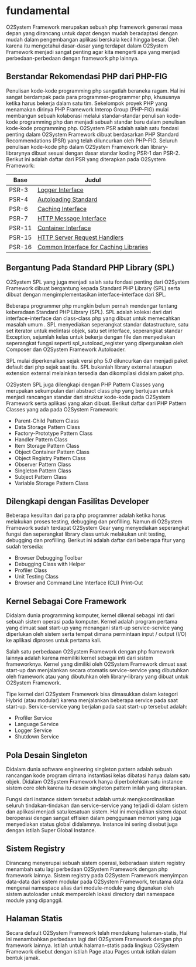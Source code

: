 # fundamental

O2System Framework merupakan sebuah php framework generasi masa depan yang dirancang untuk dapat dengan mudah beradaptasi dengan mudah dalam pengembangan aplikasi berskala kecil hingga besar. Oleh karena itu mengetahui dasar-dasar yang terdapat dalam O2System Framework menjadi sangat penting agar kita mengerti apa yang menjadi perbedaan-perbedaan dengan framework php lainnya.

## Berstandar Rekomendasi PHP dari PHP-FIG

Penulisan kode-kode programming php sangatlah beraneka ragam. Hal ini sangat berdampak pada para programmer-programmer php, khususnya ketika harus bekerja dalam satu tim. Sekelompok proyek PHP yang menamakan dirinya PHP Framework Interop Group (PHP-FIG) mulai membangun sebuah kolaborasi melalui standar-standar penulisan kode-kode programming php dan menjadi sebuah standar baru dalam penulisan kode-kode programming php.
O2System PSR adalah salah satu fondasi penting dalam O2System Framework dibuat berdasarkan PHP Standard Recommendations (PSR) yang telah diluncurkan oleh PHP-FIG. Seluruh penulisan kode-kode php dalam O2System Framework dan library-librarynya dibuat sesuai dengan dasar standar koding PSR-1 dan PSR-2. Berikut ini adalah daftar dari PSR yang diterapkan pada O2System Framework:


|Base |Judul|
|--|---|
PSR-3|[Logger Interface](http://www.php-fig.org/psr/psr-3/)
PSR-4|[Autoloading Standard](http://www.php-fig.org/psr/psr-4/)
PSR-6|[Caching Interface](http://www.php-fig.org/psr/psr-6/)
PSR-7|[HTTP Message Interface](http://www.php-fig.org/psr/psr-7/)
PSR-11|[Container Interface](http://www.php-fig.org/psr/psr-11/)
PSR-15|[HTTP Server Request Handlers](http://www.php-fig.org/psr/psr-15/)
PSR-16|[Common Interface for Caching Libraries](http://www.php-fig.org/psr/psr-16/)

## Bergantung Pada Standard PHP Library (SPL)

O2System SPL yang juga menjadi salah satu fondasi penting dari O2System Framework dibuat bergantung kepada Standard PHP Library (SPL) serta dibuat dengan mengimplementasikan interface-interface dari SPL.

Beberapa programmer php mungkin belum pernah mendengar tentang keberadaan Standard PHP Library (SPL). SPL adalah koleksi dari dari interface-interface dan class-class php yang dibuat untuk memecahkan masalah umum . SPL menyediakan seperangkat standar datastructure, satu set iterator untuk melintasi objek, satu set interface, seperangkat standar Exception, sejumlah kelas untuk bekerja dengan file dan menyediakan seperangkat fungsi seperti spl_autoload_register yang dipergunakan oleh Composer dan O2System Framework Autoloader.

SPL mulai diperkenalkan sejak versi php 5.0 diluncurkan dan menjadi paket default dari php sejak saat itu. SPL bukanlah library external ataupun extension external melainkan tersedia dan dikompilasi didalam paket php.

O2System SPL juga dilengkapi dengan PHP Pattern Classes yang merupakan sekumpulan dari abstract class php yang bertujuan untuk menjadi rancangan standar dari struktur kode-kode pada O2System Framework serta aplikasi yang akan dibuat. Berikut daftar dari PHP Pattern Classes yang ada pada O2System Framework:

- Parent-Child Pattern Class
- Data Storage Pattern Class
- Factory-Prototype Pattern Class
- Handler Pattern Class
- Item Storage Pattern Class
- Object Container Pattern Class
- Object Registry Pattern Class
-  Observer Pattern Class
- Singleton Pattern Class
- Subject Pattern Class
- Variable Storage Pattern Class

## Dilengkapi dengan Fasilitas Developer

Beberapa kesulitan dari para php programmer adalah ketika harus melakukan proses testing, debugging dan profilling. Namun di O2System Framework sudah terdapat O2System Gear yang menyediakan seperangkat fungsi dan seperangkat library class untuk melakukan unit testing, debugging dan profilling. Berikut ini adalah daftar dari beberapa fitur yang sudah tersedia:

- Browser Debugging Toolbar
- Debugging Class with Helper
- Profiler Class
- Unit Testing Class
- Browser and Command Line Interface (CLI) Print-Out

## Kernel Sebagai Core Framework

Didalam dunia programming komputer, kernel dikenal sebagai inti dari sebuah sistem operasi pada komputer. Kernel adalah program pertama yang dimuat saat start-up yang menangani start-up service-service yang diperlukan oleh sistem serta tempat dimana permintaan input / output (I/O) ke aplikasi diproses untuk pertama kali.

Salah satu perbedaaan O2System Framework dengan php framework lainnya adalah karena memiliki kernel sebagai inti dari sistem frameworknya. Kernel yang dimiliki oleh O2System Framework dimuat saat start-up dan menjalankan secara otomatis service-service yang dibutuhkan oleh framework atau yang dibutuhkan oleh library-library yang dibuat untuk O2System Framework.

Tipe kernel dari O2System Framework bisa dimasukkan dalam kategori Hybrid (atau modular) karena menjalankan beberapa service pada saat start-up. Service-service yang berjalan pada saat start-up tersebut adalah:

- Profiler Service
- Language Service
- Logger Service
- Shutdown Service

## Pola Desain Singleton

Didalam dunia software engineering singleton pattern adalah sebuah rancangan kode program dimana instantiasi kelas dibatasi hanya dalam satu objek. Didalam O2System Framework hanya diperbolehkan satu instance sistem core oleh karena itu desain singleton pattern inilah yang diterapkan.

Fungsi dari instance sistem tersebut adalah untuk mengkoordinasikan seluruh tindakan-tindakan dan service-service yang terjadi di dalam sistem dan aplikasi menjadi satu kesatuan sistem. Hal ini menjadikan sistem dapat beroperasi dengan sangat effisien dalam penggunaan memori yang juga menyediakan status global didalamnya. Instance ini sering disebut juga dengan istilah Super Global Instance.

## Sistem Registry

Dirancang menyerupai sebuah sistem operasi, keberadaan sistem registry menambah satu lagi perbedaan O2System Framework dengan php framework lainnya. Sistem registry pada O2System Framework menyimpan data-data dari sistem modular pada O2System Framework, terutama data mengenai namespace alias dari module-module yang digunakan oleh sistem autoloader untuk memperoleh lokasi directory dari namespace module yang dipanggil.

## Halaman Statis

Secara default O2System Framework telah mendukung halaman-statis, Hal ini menambahkan perbedaan lagi dari O2System Framework dengan php framework lainnya. Istilah untuk halaman-statis pada lingkup O2System Framework disebut dengan istilah Page atau Pages untuk istilah dalam bentuk jamak.